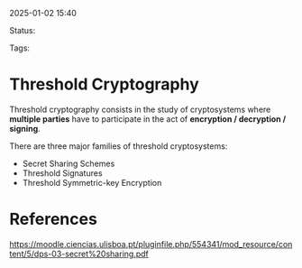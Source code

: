 2025-01-02 15:40

Status: 

Tags: 

# Threshold Cryptography

Threshold cryptography consists in the study of cryptosystems where **multiple parties** have to participate in the act of **encryption / decryption / signing**.

There are three major families of threshold cryptosystems:
- Secret Sharing Schemes
- Threshold Signatures
- Threshold Symmetric-key Encryption

# References

https://moodle.ciencias.ulisboa.pt/pluginfile.php/554341/mod_resource/content/5/dps-03-secret%20sharing.pdf